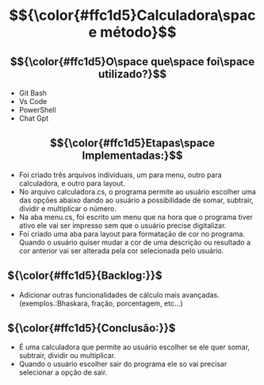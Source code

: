 # $${\color{#ffc1d5}Calculadora\space método}$$

## $${\color{#ffc1d5}O\space que\space foi\space utilizado?}$$

* Git Bash
* Vs Code
* PowerShell
* Chat Gpt

## $${\color{#ffc1d5}Etapas\space Implementadas:}$$

* Foi criado três arquivos indivíduais, um para menu, outro para calculadora, e outro para layout.
* No arquivo calculadora.cs, o programa permite ao usuário escolher uma das opções abaixo dando ao usuário a possibilidade de somar, subtrair, dividir e multiplicar o número.
* Na aba menu.cs, foi escrito um menu que na hora que o programa tiver ativo ele vai ser impresso sem que o usuário precise digitalizar.
* Foi criado uma aba para layout para formatação de cor no programa. Quando o usuário quiser mudar a cor de uma descrição ou resultado a cor anterior vai ser alterada pela cor selecionada pelo usuário.

## ${\color{#ffc1d5}{Backlog:}}$

* Adicionar outras funcionalidades de cálculo mais avançadas. (exemplos.:Bhaskara, fração, porcentagem, etc...)

## ${\color{#ffc1d5}{Conclusão:}}$

* É uma calculadora que permite ao usuário escolher se ele quer somar, subtrair, dividir ou multiplicar.
* Quando o usuário escolher sair do programa ele so vai precisar selecionar a opção de sair.




